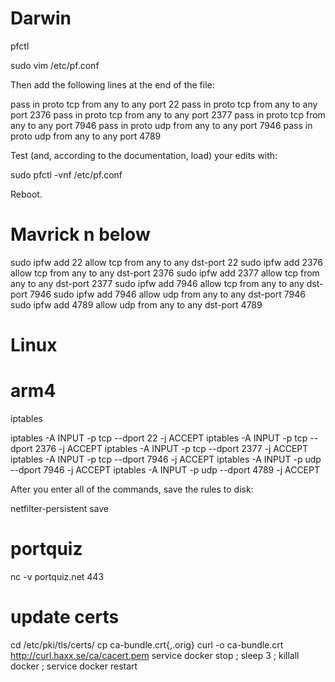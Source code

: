 # Darwin

pfctl

sudo vim /etc/pf.conf

Then add the following lines at the end of the file:

pass in proto tcp from any to any port 22
pass in proto tcp from any to any port 2376
pass in proto tcp from any to any port 2377
pass in proto tcp from any to any port 7946
pass in proto udp from any to any port 7946
pass in proto udp from any to any port 4789

Test (and, according to the documentation, load) your edits with:

sudo pfctl -vnf /etc/pf.conf

Reboot.

# Mavrick n below
sudo ipfw add 22 allow tcp from any to any dst-port 22
sudo ipfw add 2376 allow tcp from any to any dst-port 2376
sudo ipfw add 2377 allow tcp from any to any dst-port 2377
sudo ipfw add 7946 allow tcp from any to any dst-port 7946
sudo ipfw add 7946 allow udp from any to any dst-port 7946
sudo ipfw add 4789 allow udp from any to any dst-port 4789

# Linux

# arm4

iptables

iptables -A INPUT -p tcp --dport 22 -j ACCEPT
iptables -A INPUT -p tcp --dport 2376 -j ACCEPT
iptables -A INPUT -p tcp --dport 2377 -j ACCEPT
iptables -A INPUT -p tcp --dport 7946 -j ACCEPT
iptables -A INPUT -p udp --dport 7946 -j ACCEPT
iptables -A INPUT -p udp --dport 4789 -j ACCEPT

After you enter all of the commands, save the rules to disk:

netfilter-persistent save

# portquiz
nc -v portquiz.net 443



# update certs

cd /etc/pki/tls/certs/ 
cp ca-bundle.crt{,.orig} 
curl -o ca-bundle.crt http://curl.haxx.se/ca/cacert.pem 
service docker stop ; sleep 3 ; killall docker ; service docker restart
